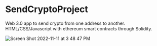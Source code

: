 # SendCryptoProject
Web 3.0 app to send crypto from one address to another. <br>
HTML/CSS/Javascript with ethereum smart contracts through Solidity.

![Screen Shot 2022-11-11 at 3 48 47 PM](https://user-images.githubusercontent.com/22222231/201441135-fec6680a-9dde-40dc-94be-8a5295db761e.png)

